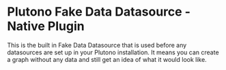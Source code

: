 # Plutono Fake Data Datasource -  Native Plugin

This is the built in Fake Data Datasource that is used before any datasources are set up in your Plutono installation. It means you can create a graph without any data and still get an idea of what it would look like.
